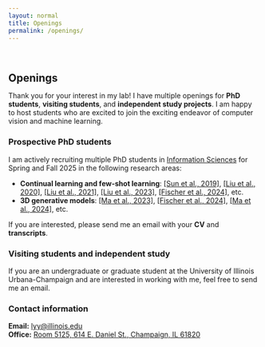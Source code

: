 ```yaml
---
layout: normal
title: Openings
permalink: /openings/
---
```


<h2 style="margin: 60px 0px 10px;">Openings</h2>

Thank you for your interest in my lab! I have multiple openings for **PhD students**, **visiting students**, and **independent study projects**. I am happy to host students who are excited to join the exciting endeavor of computer vision and machine learning.

### Prospective PhD students

I am actively recruiting multiple PhD students in [Information Sciences](https://ischool.illinois.edu/degrees-programs/graduate/phd-information-sciences/apply) for Spring and Fall 2025 in the following research areas:

- **Continual learning and few-shot learning**: [\[Sun et al., 2019\]](https://openaccess.thecvf.com/content_CVPR_2019/papers/Sun_Meta-Transfer_Learning_for_Few-Shot_Learning_CVPR_2019_paper.pdf), [\[Liu et al., 2020\]](https://arxiv.org/pdf/2002.10211.pdf), [\[Liu et al., 2021\]](https://arxiv.org/pdf/2010.05063), [\[Liu et al., 2023\]](https://arxiv.org/pdf/2301.05032), [\[Fischer et al., 2024\]](https://www.cs.jhu.edu/~yyliu/preprints/iNeMo_Incremental_Neural_Mesh_Models_for_Robust_Class-Incremental_Learning.pdf), etc.
- **3D generative models**: [\[Ma et al., 2023\]](https://openreview.net/pdf?id=XlkN11Xj6J), [\[Fischer et al., 2024\]](https://www.cs.jhu.edu/~yyliu/preprints/iNeMo_Incremental_Neural_Mesh_Models_for_Robust_Class-Incremental_Learning.pdf), [\[Ma et al., 2024\]](https://arxiv.org/pdf/2406.09613), etc.

If you are interested, please send me an email with your **CV** and **transcripts**.

### Visiting students and independent study

If you are an undergraduate or graduate student at the University of Illinois Urbana-Champaign and are interested in working with me, feel free to send me an email.

### Contact information

<strong>Email:</strong> <email><a href="mailto:lyy@illinois.edu">lyy@illinois.edu</a></email>
<br>
<strong>Office:</strong> <a href="https://maps.app.goo.gl/sTBLkKCDBaAD81eA9">Room 5125, 614 E. Daniel St., Champaign, IL 61820</a>
